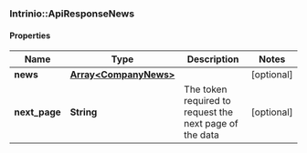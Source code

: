 ### Intrinio::ApiResponseNews

#### Properties
Name | Type | Description | Notes
------------ | ------------- | ------------- | -------------
**news** | [**Array&lt;CompanyNews&gt;**](CompanyNews.md) |  | [optional] 
**next_page** | **String** | The token required to request the next page of the data | [optional] 


